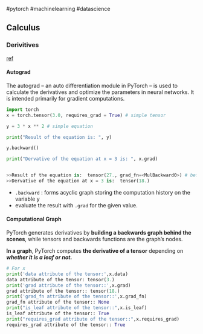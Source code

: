 
#pytorch #machinelearning #datascience 

## Calculus

### Derivitives 
[ref](https://machinelearningmastery.com/calculating-derivatives-in-pytorch/?utm_source=drip&utm_medium=email&utm_campaign=Calculating+derivatives+in+PyTorch&utm_content=Calculating+Derivatives+in+PyTorch)
#### Autograd

The autograd – an auto differentiation module in PyTorch – is used to calculate the derivatives and optimize the parameters in neural networks. It is intended primarily for gradient computations.

```python
import torch
x = torch.tensor(3.0, requires_grad = True) # simple tensor

y = 3 * x ** 2 # simple equation

print("Result of the equation is: ", y)

y.backward()

print("Dervative of the equation at x = 3 is: ", x.grad)


>>Result of the equation is:  tensor(27., grad_fn=<MulBackward0>) # before grad
>>Dervative of the equation at x = 3 is:  tensor(18.)


```

* `.backward` : forms acyclic graph storing the computation history on the variable y 
* evaluate the result with `.grad` for the given value.

#### Computational Graph
PyTorch generates derivatives by **building a backwards graph behind the scenes**, while tensors and backwards functions are the graph’s nodes.

**In a graph**, PyTorch computes **the derivative of a tensor** depending on ***whether it is a leaf or not.***

```python
# For x
print('data attribute of the tensor:',x.data)
data attribute of the tensor: tensor(3.)
print('grad attribute of the tensor::',x.grad)
grad attribute of the tensor:: tensor(18.)
print('grad_fn attribute of the tensor::',x.grad_fn)
grad_fn attribute of the tensor:: None
print("is_leaf attribute of the tensor::",x.is_leaf)
is_leaf attribute of the tensor:: True
print("requires_grad attribute of the tensor::",x.requires_grad)
requires_grad attribute of the tensor:: True
